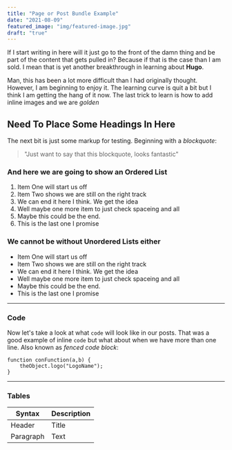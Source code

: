 ```yaml
---
title: "Page or Post Bundle Example"
date: "2021-08-09"
featured_image: "img/featured-image.jpg"
draft: "true"
---
```


If I start writing in here will it just go to the front of the damn thing and be part of the content that gets pulled in? Because if that is the case than I am sold. I mean that is yet another breakthrough in learning about **Hugo**.

Man, this has been a lot more difficult than I had originally thought. However, I am beginning to enjoy it. The learning curve is quit a bit but I think I am getting the hang of it now. The last trick to learn is how to add inline images and we are *golden*

## Need To Place Some Headings In Here
The next bit is just some markup for testing. Beginning with a *blockquote*:
>"Just want to say that this blockquote, looks fantastic"

### And here we are going to show an Ordered List
1. Item One will start us off
2. Item Two shows we are still on the right track
3. We can end it here I think. We get the idea
4. Well maybe one more item to just check spaceing and all
5. Maybe this could be the end.
6. This is the last one I promise

### We cannot be without Unordered Lists either
- Item One will start us off
- Item Two shows we are still on the right track
- We can end it here I think. We get the idea
- Well maybe one more item to just check spaceing and all
- Maybe this could be the end.
- This is the last one I promise

---

### Code
Now let's take a look at what `code` will look like in our posts. That was a good example of inline `code` but what about when we have more than one line. Also known as *fenced code block*:

```
function conFunction(a,b) {
    theObject.logo("LogoName");
}
```
---

### Tables

| Syntax | Description |
| ------ | ----------- |
| Header | Title |
| Paragraph | Text |
